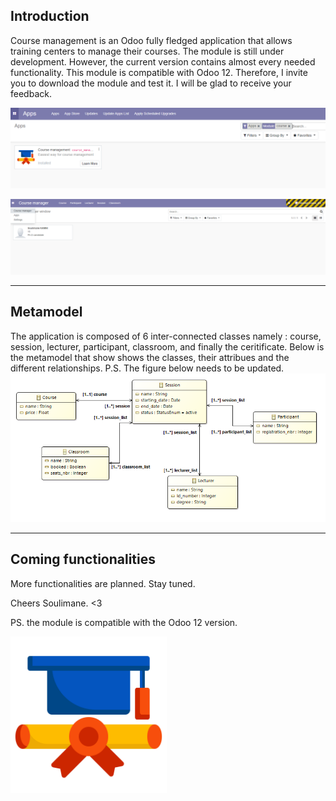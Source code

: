 ## Introduction
Course management is an Odoo fully fledged application that allows training centers to manage their courses. The module is still under development. However, the current version contains almost every needed functionality. This module is compatible with Odoo 12. Therefore, I invite you to download the module and test it. I will be glad to receive your feedback.

![app](https://github.com/skmn1/Course-management/blob/master/static/description/app.PNG)<be/>

![lecturer-sshot](https://github.com/skmn1/Course-management/blob/master/static/description/lecturer.PNG)<br/>


***
## Metamodel
The application is composed of 6 inter-connected classes namely : course, session, lecturer, participant, classroom, and finally the ceritificate. Below is the metamodel that show shows the classes, their attribues and the different relationships.
P.S. The figure below needs to be updated.
![meta-model](https://github.com/skmn1/Course-management/blob/master/static/description/course-manager-model.PNG)<br/>

***

## Coming functionalities

More functionalities are planned. Stay tuned.

Cheers Soulimane. <3

PS. the module is compatible with the Odoo 12 version.

<img src="https://github.com/skmn1/Course-management/blob/master/static/description/icon.png" width="250" height="250"> <br/>

